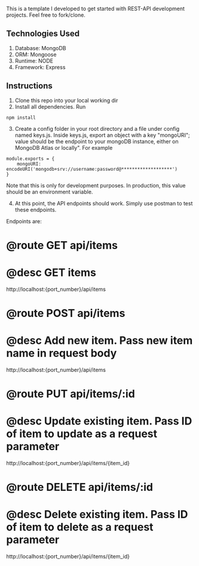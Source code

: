 This is a template I developed to get started with REST-API development projects. Feel free to fork/clone.

Technologies Used
----------------------

1. Database: MongoDB
2. ORM: Mongoose
3. Runtime: NODE
4. Framework: Express

Instructions
----------------

1. Clone this repo into your local working dir
2. Install all dependencies. Run

```
npm install

```

3. Create a config folder in your root directory and a file under config named keys.js. Inside keys.js, export an object with a key "mongoURI"; value should be the endpoint to your mongoDB instance, either on MongoDB Atlas or locally". For example

```
module.exports = {
    mongoURI: encodeURI('mongodb+srv://username:password@*******************')
}

```
Note that this is only for development purposes. In production, this value should be an environment variable.

4. At this point, the API endpoints should work. Simply use postman to test these endpoints. 

Endpoints are:

# @route GET api/items
# @desc GET items

http://localhost:{port_number}/api/items



# @route POST api/items
# @desc Add new item. Pass new item name in request body

http://localhost:{port_number}/api/items


# @route PUT api/items/:id
# @desc Update existing item. Pass ID of item to update as a request parameter

http://localhost:{port_number}/api/items/{item_id}


# @route DELETE api/items/:id
# @desc Delete existing item. Pass ID of item to delete as a request parameter

http://localhost:{port_number}/api/items/{item_id}



